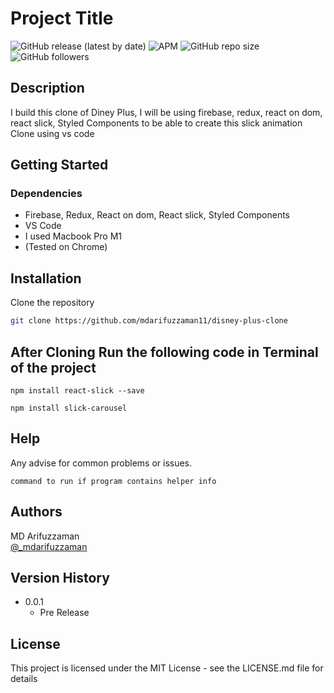 
# Project Title

![GitHub release (latest by date)](https://img.shields.io/github/v/release/mdarifuzzaman11/Carfax_VIN_Automations?style=for-the-badge) 
![APM](https://img.shields.io/apm/l/test?style=for-the-badge)
![GitHub repo size](https://img.shields.io/github/repo-size/mdarifuzzaman11/Carfax_VIN_Automations?style=for-the-badge)
![GitHub followers](https://img.shields.io/github/followers/mdarifuzzaman11?style=for-the-badge)

## Description

I build this clone of Diney Plus, I will be  using firebase, redux, react on dom, react slick, Styled Components to be able to create this slick animation Clone using vs code

## Getting Started

### Dependencies

* Firebase, Redux, React on dom, React slick, Styled Components
* VS Code
* I used Macbook Pro M1
* (Tested on Chrome)

## Installation

Clone the repository

```bash
git clone https://github.com/mdarifuzzaman11/disney-plus-clone
```

## After Cloning Run the following code in Terminal of the project

```
npm install react-slick --save
```

```
npm install slick-carousel
```

## Help

Any advise for common problems or issues.
```
command to run if program contains helper info
```

## Authors
MD Arifuzzaman 
<br />
[@_mdarifuzzaman](https://instagram.com/_mdarifuzzaman)

## Version History

* 0.0.1
    * Pre Release

## License

This project is licensed under the MIT License - see the LICENSE.md file for details
